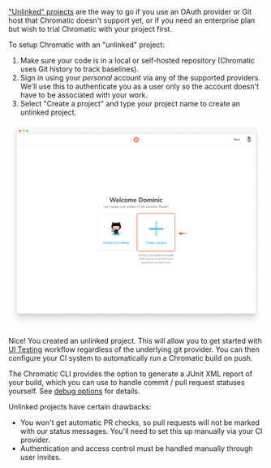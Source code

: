 ["Unlinked" projects](/docs/access#unlinked-projects) are the way to go if you use an OAuth provider or Git host that Chromatic doesn't support yet, or if you need an enterprise plan but wish to trial Chromatic with your project first.

To setup Chromatic with an "unlinked" project:

1. Make sure your code is in a local or self-hosted repository (Chromatic uses Git history to track baselines).
2. Sign in using your _personal_ account via any of the supported providers. We'll use this to authenticate you as a user only so the account doesn't have to be associated with your work.
3. Select "Create a project" and type your project name to create an unlinked project.

![Setup unlinked project](../images/chromatic-setup-unlinked-project.png)

Nice! You created an unlinked project. This will allow you to get started with [UI Testing](/docs) workflow regardless of the underlying git provider. You can then configure your CI system to automatically run a Chromatic build on push.

The Chromatic CLI provides the option to generate a JUnit XML report of your build, which you can use to handle commit / pull request statuses yourself. See [debug options](/docs/cli#debug-options) for details.

Unlinked projects have certain drawbacks:

- You won't get automatic PR checks, so pull requests will not be marked with our status messages. You'll need to set this up manually via your CI provider.
- Authentication and access control must be handled manually through user invites.
